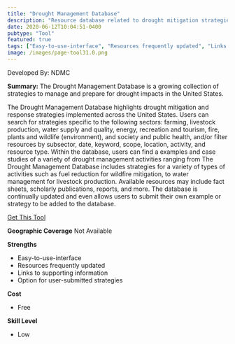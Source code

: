```yaml
---
title: "Drought Management Database"
description: "Resource database related to drought mitigation strategies"
date: 2020-06-12T10:04:51-0400
pubtype: "Tool"
featured: true
tags: ["Easy-to-use-interface", "Resources frequently updated", "Links to supporting information", "Option for user-submitted strategies"]
image: /images/page-tool31.0.png
---
```

Developed By: NDMC

**Summary:** The Drought Management Database is a growing collection of strategies to manage and prepare for drought impacts in the United States. 

The Drought Management Database highlights drought mitigation and response strategies implemented across the United States. Users can search for strategies specific to the following sectors: farming, livestock production, water supply and quality, energy, recreation and tourism, fire, plants and wildlife (environment), and society and public health, and/or filter resources by subsector, date, keyword, scope, location, activity, and resource type. Within the database, users can find a examples and case studies of a variety of drought management activities ranging from The Drought Management Database includes strategies for a variety of types of activities such as fuel reduction for wildfire mitigation, to water management for livestock production. Available resources may include fact sheets, scholarly publications, reports, and more. The database is continually updated and even allows users to submit their own example or strategy to be added to the database.

<a href="https://drought.unl.edu/droughtmanagement/Home.aspx" target="_blank">Get This Tool</a>

__**Geographic Coverage**__
Not Available

__**Strengths**__
-  Easy-to-use-interface
-  Resources frequently updated
-  Links to supporting information
-  Option for user-submitted strategies

__**Cost**__
- Free

__**Skill Level**__
- Low
